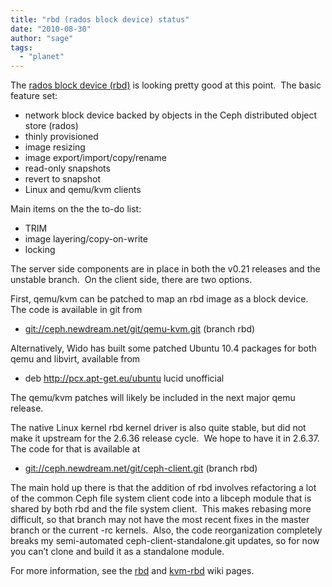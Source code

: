 ```yaml
---
title: "rbd (rados block device) status"
date: "2010-08-30"
author: "sage"
tags: 
  - "planet"
---
```


The [rados block device (rbd)](http://ceph.newdream.net/wiki/Rbd) is looking pretty good at this point.  The basic feature set:

- network block device backed by objects in the Ceph distributed object store (rados)
- thinly provisioned
- image resizing
- image export/import/copy/rename
- read-only snapshots
- revert to snapshot
- Linux and qemu/kvm clients

Main items on the the to-do list:

- TRIM
- image layering/copy-on-write
- locking

The server side components are in place in both the v0.21 releases and the unstable branch.  On the client side, there are two options.

First, qemu/kvm can be patched to map an rbd image as a block device.  The code is available in git from

- [git://ceph.newdream.net/git/qemu-kvm.git](http://ceph.newdream.net/git/?p=qemu-kvm.git;a=shortlog;h=refs/heads/rbd) (branch rbd)

Alternatively, Wido has built some patched Ubuntu 10.4 packages for both qemu and libvirt, available from

- deb http://pcx.apt-get.eu/ubuntu lucid unofficial

The qemu/kvm patches will likely be included in the next major qemu release.

The native Linux kernel rbd kernel driver is also quite stable, but did not make it upstream for the 2.6.36 release cycle.  We hope to have it in 2.6.37.  The code for that is available at

- [git://ceph.newdream.net/git/ceph-client.git](http://ceph.newdream.net/git/?p=ceph-client.git;a=shortlog;h=refs/heads/rbd) (branch rbd)

The main hold up there is that the addition of rbd involves refactoring a lot of the common Ceph file system client code into a libceph module that is shared by both rbd and the file system client.  This makes rebasing more difficult, so that branch may not have the most recent fixes in the master branch or the current -rc kernels.  Also, the code reorganization completely breaks my semi-automated ceph-client-standalone.git updates, so for now you can’t clone and build it as a standalone module.

For more information, see the [rbd](http://ceph.newdream.net/wiki/Rbd) and [kvm-rbd](http://ceph.newdream.net/wiki/Kvm-rbd) wiki pages.

